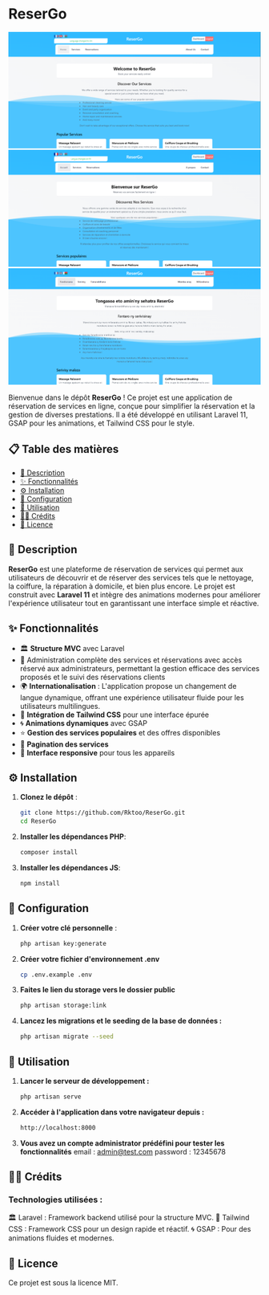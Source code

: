 # ReserGo

![Banner](public/banner/reserGoEn.png)
![Banner](public/banner/reserGoFr.png)
![Banner](public/banner/reserGoMg.png)

Bienvenue dans le dépôt **ReserGo** ! Ce projet est une application de réservation de services en ligne, conçue pour simplifier la réservation et la gestion de diverses prestations. Il a été développé en utilisant Laravel 11, GSAP pour les animations, et Tailwind CSS pour le style.

## 📋 Table des matières

- [📝 Description](#-description)
- [✨ Fonctionnalités](#-fonctionnalités)
- [⚙️ Installation](#️-installation)
- [🔧 Configuration](#-configuration)
- [🚀 Utilisation](#-utilisation)
- [👨‍💻 Crédits](#-crédits)
- [📝 Licence](#-licence)

## 📝 Description

**ReserGo** est une plateforme de réservation de services qui permet aux utilisateurs de découvrir et de réserver des services tels que le nettoyage, la coiffure, la réparation à domicile, et bien plus encore. Le projet est construit avec **Laravel 11** et intègre des animations modernes pour améliorer l'expérience utilisateur tout en garantissant une interface simple et réactive.

## ✨ Fonctionnalités

- 🏛️ **Structure MVC** avec Laravel
- 🔑 Administration complète des services et réservations avec accès réservé aux administrateurs, permettant la gestion efficace des services proposés et le suivi des réservations clients
- 🌍 **Internationalisation** : L'application propose un changement de langue dynamique, offrant une expérience utilisateur fluide pour les utilisateurs multilingues.
- 🎨 **Intégration de Tailwind CSS** pour une interface épurée
- 🌀 **Animations dynamiques** avec GSAP
- ⭐ **Gestion des services populaires** et des offres disponibles
- 📄 **Pagination des services**
- 📱 **Interface responsive** pour tous les appareils


## ⚙️ Installation

1. **Clonez le dépôt** :
   ```bash
   git clone https://github.com/Rktoo/ReserGo.git
   cd ReserGo
2. **Installer les dépendances PHP**:
    ```bash
    composer install
3. **Installer les dépendances JS**:
    ```bash
    npm install

## 🔧 Configuration 
1. **Créer votre clé personnelle** :
   ```bash
   php artisan key:generate

2. **Créer votre fichier d'environnement .env**
    ```bash
    cp .env.example .env
3. **Faites le lien du storage vers le dossier public**
    ```bash
    php artisan storage:link
4. **Lancez les migrations et le seeding de la base de données :**
    ```bash
   php artisan migrate --seed

## 🚀 Utilisation
1. **Lancer le serveur de développement :**
    ```bash
    php artisan serve
2. **Accéder à l'application dans votre navigateur depuis :**
    ```bash
    http://localhost:8000
3. **Vous avez un compte administrator prédéfini pour tester les fonctionnalités**
    email : admin@test.com
    password : 12345678
## 👨‍💻 Crédits
### Technologies utilisées :
🏛️ Laravel : Framework backend utilisé pour la structure MVC.
🎨 Tailwind CSS : Framework CSS pour un design rapide et réactif.
🌀 GSAP : Pour des animations fluides et modernes.

## 📝 Licence
Ce projet est sous la licence MIT.